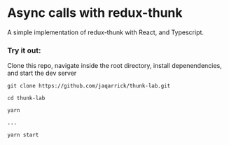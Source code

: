 # Async calls with redux-thunk
A simple implementation of redux-thunk with React, and Typescript.

### Try it out:
Clone this repo, navigate inside the root directory, install depenendencies, and start the dev server
```
git clone https://github.com/jaqarrick/thunk-lab.git

cd thunk-lab

yarn

...

yarn start

```